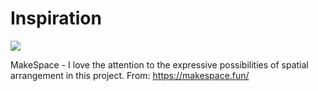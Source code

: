 # Inspiration

![](https://db-feed.s3.amazonaws.com/legacy/shotwin-2020-06-19_12-42-04-1592585154.png)

MakeSpace - I love the attention to the expressive possibilities of spatial arrangement in this project.
From: https://makespace.fun/